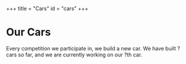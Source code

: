 +++
title = "Cars"
id = "cars"
+++

# Our Cars

Every competition we participate in, we build a new car. We have built ? cars so far, and we are currently working on our ?th car.
